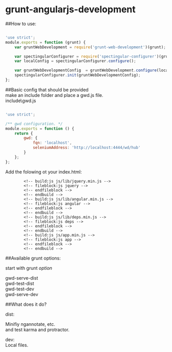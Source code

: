 # grunt-angularjs-development


##How to use:  
```javascript

'use strict';
module.exports = function (grunt) {
    var gruntWebDevelopment = require('grunt-web-development')(grunt);

    var spectingularConfigurer = require('spectingular-configurer')(grunt, __dirname);
    var localConfig = spectingularConfigurer.configure();

    var gruntWebDevelopmentConfig  = gruntWebDevelopment.configure(localConfig.gwd);
    spectingularConfigurer.init(gruntWebDevelopmentConfig);
};
```


##Basic config that should be provided  
make an include folder and place a gwd.js file.  
include\gwd.js  


```javascript  

'use strict';

/** gwd configuration. */
module.exports = function () {
    return {
        gwd: {
            fqn: 'localhost',
            seleniumAddress: 'http://localhost:4444/wd/hub'
        }
    };
};
```

Add the folowing ot your index.html:

```
		<!-- build:js js/lib/jquery.min.js -->
		<!-- fileblock:js jquery -->
		<!-- endfileblock -->
		<!-- endbuild -->
		<!-- build:js js/lib/angular.min.js -->
		<!-- fileblock:js angular -->
		<!-- endfileblock -->
		<!-- endbuild -->
		<!-- build:js js/lib/deps.min.js -->
		<!-- fileblock:js deps -->
		<!-- endfileblock -->
		<!-- endbuild -->
		<!-- build:js js/app.min.js -->
		<!-- fileblock:js app -->
		<!-- endfileblock -->
		<!-- endbuild -->
```

##Available grunt options:

start with grunt *option*

gwd-serve-dist  
gwd-test-dist  
gwd-test-dev  
gwd-serve-dev  


##What does it do?

dist:  

Minifiy ngannotate, etc.  
and test karma and protractor.  

dev:  
Local files.